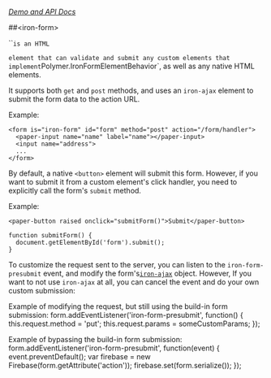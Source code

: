 
<!---

This README is automatically generated from the comments in these files:
iron-form.html

Edit those files, and our readme bot will duplicate them over here!
Edit this file, and the bot will squash your changes :)

-->

_[Demo and API Docs](https://elements.polymer-project.org/elements/iron-form)_


##&lt;iron-form&gt;


``<iron-form>` is an HTML `<form>` element that can validate and submit any custom
elements that implement `Polymer.IronFormElementBehavior`, as well as any
native HTML elements.

It supports both `get` and `post` methods, and uses an `iron-ajax` element to
submit the form data to the action URL.

  Example:

    <form is="iron-form" id="form" method="post" action="/form/handler">
      <paper-input name="name" label="name"></paper-input>
      <input name="address">
      ...
    </form>

By default, a native `<button>` element will submit this form. However, if you
want to submit it from a custom element's click handler, you need to explicitly
call the form's `submit` method.

  Example:

    <paper-button raised onclick="submitForm()">Submit</paper-button>

    function submitForm() {
      document.getElementById('form').submit();
    }

To customize the request sent to the server, you can listen to the `iron-form-presubmit`
event, and modify the form's[`iron-ajax`](https://elements.polymer-project.org/elements/iron-ajax)
object. However, If you want to not use `iron-ajax` at all, you can cancel the
event and do your own custom submission:

  Example of modifying the request, but still using the build-in form submission:
    form.addEventListener('iron-form-presubmit', function() {
      this.request.method = 'put';
      this.request.params = someCustomParams;
    });

  Example of bypassing the build-in form submission:
    form.addEventListener('iron-form-presubmit', function(event) {
      event.preventDefault();
      var firebase = new Firebase(form.getAttribute('action'));
      firebase.set(form.serialize());
    });


